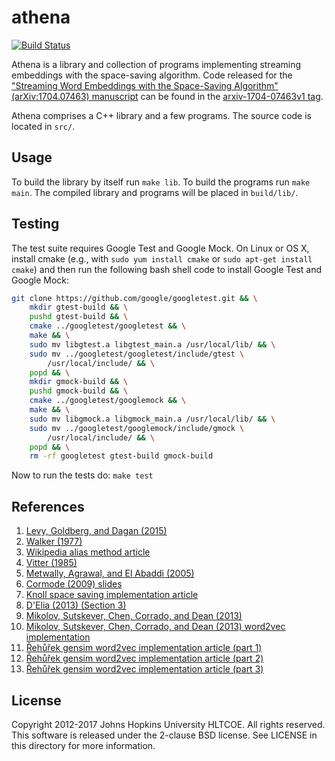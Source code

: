 # athena

[![Build Status](https://travis-ci.org/cjmay/athena.svg?branch=master)](https://travis-ci.org/cjmay/athena)

Athena is a library and collection of programs implementing streaming
embeddings with the space-saving algorithm.  Code released for the
["Streaming Word Embeddings with the Space-Saving Algorithm"
(arXiv:1704.07463) manuscript](https://arxiv.org/abs/1704.07463)
can be found in the
[arxiv-1704-07463v1 tag](https://github.com/cjmay/athena/tree/arxiv-1704-07463v1).

Athena comprises a C++ library and a few programs.
The source code is located in `src/`.

## Usage

To build the library by itself run `make lib`.
To build the programs run `make main`.  The
compiled library and programs will be placed in `build/lib/`.

## Testing

The test suite requires Google Test and Google Mock.  On Linux or
OS X, install cmake (e.g., with `sudo yum install cmake` or
`sudo apt-get install cmake`) and then run the following bash shell
code to install Google Test and Google Mock:

```bash
git clone https://github.com/google/googletest.git && \
    mkdir gtest-build && \
    pushd gtest-build && \
    cmake ../googletest/googletest && \
    make && \
    sudo mv libgtest.a libgtest_main.a /usr/local/lib/ && \
    sudo mv ../googletest/googletest/include/gtest \
        /usr/local/include/ && \
    popd && \
    mkdir gmock-build && \
    pushd gmock-build && \
    cmake ../googletest/googlemock && \
    make && \
    sudo mv libgmock.a libgmock_main.a /usr/local/lib/ && \
    sudo mv ../googletest/googlemock/include/gmock \
        /usr/local/include/ && \
    popd && \
    rm -rf googletest gtest-build gmock-build
```

Now to run the tests do: `make test`

## References

1.  [Levy, Goldberg, and Dagan (2015)](http://www.aclweb.org/anthology/Q15-1016)
2.  [Walker (1977)](http://dl.acm.org/citation.cfm?doid=355744.355749)
3.  [Wikipedia alias method article](https://en.wikipedia.org/wiki/Alias_method)
4.  [Vitter (1985)](https://www.cs.umd.edu/~samir/498/vitter.pdf)
5.  [Metwally, Agrawal, and El Abaddi (2005)](http://www.cse.ust.hk/~raywong/comp5331/References/EfficientComputationOfFrequentAndTop-kElementsInDataStreams.pdf)
6.  [Cormode (2009) slides](http://dmac.rutgers.edu/Workshops/WGUnifyingTheory/Slides/cormode.pdf)
7.  [Knoll space saving implementation article](http://byronknoll.blogspot.com/2013/01/space-saving-algorithm.html)
8.  [D'Elia (2013) (Section 3)](http://www.dis.uniroma1.it/~delia/files/docs/spacesaving-report.pdf)
9.  [Mikolov, Sutskever, Chen, Corrado, and Dean (2013)](https://papers.nips.cc/paper/5021-distributed-representations-of-words-and-phrases-and-their-compositionality.pdf)
10. [Mikolov, Sutskever, Chen, Corrado, and Dean (2013) word2vec implementation](https://code.google.com/archive/p/word2vec/)
11. [Řehůřek gensim word2vec implementation article (part 1)](http://rare-technologies.com/deep-learning-with-word2vec-and-gensim/)
12. [Řehůřek gensim word2vec implementation article (part 2)](http://rare-technologies.com/word2vec-in-python-part-two-optimizing/)
13. [Řehůřek gensim word2vec implementation article (part 3)](http://rare-technologies.com/parallelizing-word2vec-in-python/)

## License

Copyright 2012-2017 Johns Hopkins University HLTCOE. All rights
reserved.  This software is released under the 2-clause BSD license.
See LICENSE in this directory for more information.
